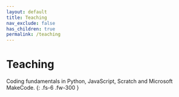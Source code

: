 ```yaml
---
layout: default
title: Teaching
nav_exclude: false
has_children: true
permalink: /teaching
---
```


# Teaching

Coding fundamentals in Python, JavaScript, Scratch and Microsoft MakeCode.
{: .fs-6 .fw-300 }

